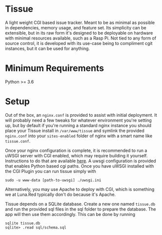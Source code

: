 # Tissue

A light weight CGI based issue tracker.  Meant to be as minimal as possible in dependencies, memory usage, and feature set.  Its simplicity can be extensible, but in its raw form it's designed to be deployable on hardware with minimal resources available, such as a Rasp Pi.  Not tied to any form of source control, it is developed with its use-case being to compliment cgit instances, but it can be used for anything.

# Minimum Requirements
Python >= 3.6

# Setup
Out of the box, an `nginx.conf` is provided to assist with initial deployment.  It will probably need a few tweaks for whatever environment you're setting up, but by default if you're running a standard nginx instance you should place your Tissue install in `/var/www/tissue` and symlink the provided `nginx.conf` into your `sites-enabled` folder of nginx with a smart name like `tissue.conf`.

Once your nginx configuration is complete, it is recommended to run a uWSGI server with CGI enabled, which may require building it yourself.  Instructions to do that are available [here](http://uwsgi-docs.readthedocs.io/en/latest/CGI.html).  A uwsgi configuration is provided that enables Python based cgi paths. Once you have uWSGI installed with the CGI Plugin you can run tissue simply with

```
sudo -u www-data [path-to-uwsgi] ./uwsgi.ini
```

Alternatively, you may use Apache to deploy with CGI, which is something we at Luna.Red typically don't do because it's Apache.

Tissue depends on a SQLite database.  Create a new one named `tissue.db` and run the provided sql files in the sql folder to prepare the database.  The app will then use them accordingly.  This can be done by running

```
sqlite tissue.db
sqlite> .read sql/schema.sql
```
